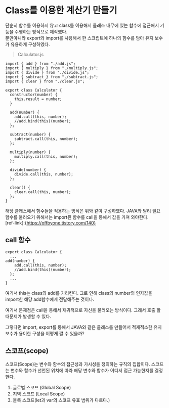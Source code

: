# Class를 이용한 계산기 만들기
단순히 함수를 이용하지 않고 class를 이용해서 클래스 내무에 있는 함수에 접근해서 기능을 수행하는 방식으로 제작했다.     
뿐만아니라 export와 import를 사용해서 한 스크립트에 하나의 함수를 담아 유지 보수가 유용하게 구성하였다.

> Calculator.js
```
import { add } from "./add.js";
import { multiply } from "./multiply.js";
import { divide } from "./divide.js";
import { subtract } from "./subtract.js";
import { clear } from "./clear.js";

export class Calculator {
  constructor(number) {
    this.result = number;
  }

  add(number) {
    add.call(this, number);
    //add.bind(this)(number);
  };

  subtract(number) {
    subtract.call(this, number);
  };

  multiply(number) {
    multiply.call(this, number);
  };

  divide(number) {
    divide.call(this, number);
  };

  clear() {
    clear.call(this, number);
  };
}
```
해당 클래스에서 함수들을 적용하는 방식은 위와 같이 구성하였다. JAVA와 달리 필요 함수를 불러오기 위해서는 import된 함수를 call을 통해서 값을 가져 와야한다.      
[ref-link]:{https://offbyone.tistory.com/140}   
    
## call 함수
```
export class Calculator {
  ...
add(number) {
    add.call(this, number);
    //add.bind(this)(number);
  };
  ...
}
```
여기서 this는 class의 add를 가리킨다. 그로 인해 class의 number의 인자값을 import한 해당 add함수에게 전달해주는 것이다.   
   
여기서 문제점은 call을 통해서 재귀적으로 자신을 불러오는 방식이다. 그래서 호출 할 때문제가 발생할 수 있다.     
    
그렇다면 import, export를 통해서 JAVA와 같은 클래스를 만들어서 적재적소한 유지 보수가 용이한 구성을 어떻게 짤 수 있을까?    
    
## 스코프(scope)
스코프(Scope)는 변수와 함수의 접근성과 가시성을 정의하는 규칙의 집합이다. 스코프는 변수와 함수가 선언된 위치에 따라 해당 변수와 함수가 어디서 접근 가능한지를 결정한다.   

1. 글로벌 스코프 (Global Scope)
2. 지역 스코프 (Local Scope)
3. 블록 스코프(let과 var의 스코프 유효 범위가 다르다.)
